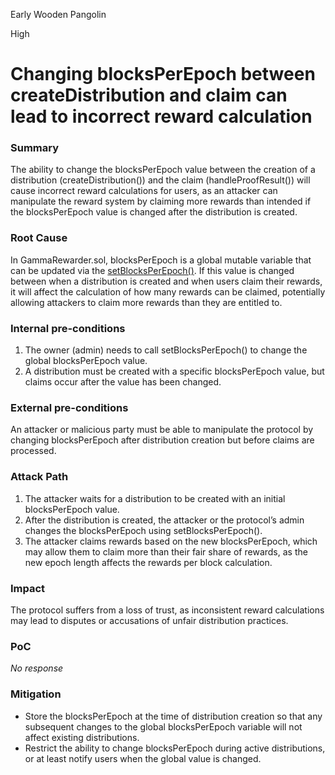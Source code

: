 Early Wooden Pangolin

High

# Changing blocksPerEpoch between createDistribution and claim can lead to incorrect reward calculation

### Summary

The ability to change the blocksPerEpoch value between the creation of a distribution (createDistribution()) and the claim (handleProofResult()) will cause incorrect reward calculations for users, as an attacker can manipulate the reward system by claiming more rewards than intended if the blocksPerEpoch value is changed after the distribution is created.

### Root Cause

In GammaRewarder.sol, blocksPerEpoch is a global mutable variable that can be updated via the [setBlocksPerEpoch()](https://github.com/sherlock-audit/2024-10-gamma-rewarder-dustinhuel2/blob/7639e4677697df48bf1bf97bbe4dc0c07556391f/GammaRewarder/contracts/GammaRewarder.sol#L239-L242). If this value is changed between when a distribution is created and when users claim their rewards, it will affect the calculation of how many rewards can be claimed, potentially allowing attackers to claim more rewards than they are entitled to.

### Internal pre-conditions

1. The owner (admin) needs to call setBlocksPerEpoch() to change the global blocksPerEpoch value.
2. A distribution must be created with a specific blocksPerEpoch value, but claims occur after the value has been changed.

### External pre-conditions

An attacker or malicious party must be able to manipulate the protocol by changing blocksPerEpoch after distribution creation but before claims are processed.

### Attack Path

1. The attacker waits for a distribution to be created with an initial blocksPerEpoch value.
2. After the distribution is created, the attacker or the protocol’s admin changes the blocksPerEpoch using setBlocksPerEpoch().
3. The attacker claims rewards based on the new blocksPerEpoch, which may allow them to claim more than their fair share of rewards, as the new epoch length affects the rewards per block calculation.

### Impact

The protocol suffers from a loss of trust, as inconsistent reward calculations may lead to disputes or accusations of unfair distribution practices.

### PoC

_No response_

### Mitigation

 - Store the blocksPerEpoch at the time of distribution creation so that any subsequent changes to the global blocksPerEpoch variable will not affect existing distributions.
 - Restrict the ability to change blocksPerEpoch during active distributions, or at least notify users when the global value is changed.